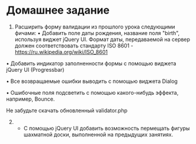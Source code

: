 # Домашнее задание 
1. Расширить форму валидации из прошлого урока следующими фичами:
•	Добавить поле даты рождения, название поля "birth", используя виджет jQuery UI. Формат даты, передаваемой на сервер должен соответствовать стандарту ISO 8601 - https://ru.wikipedia.org/wiki/ISO_8601

•	Добавить индикатор заполненности формы с помощью виджета jQuery UI (Progressbar)

•	Все возвращаемые ошибки выводить с помощью виджета Dialog

•	Ошибочные поля подсветить с помощью какого-нибудь эффекта, например, Bounce.

Не забудьте скачать обновленный validator.php

2. * C помощью jQuery UI добавить возможность пермещать фигуры шахматной доски, выполненной на предыдущих занятиях.
